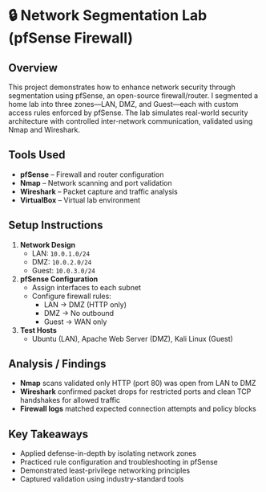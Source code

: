 # 🔒 Network Segmentation Lab (pfSense Firewall)

## Overview
This project demonstrates how to enhance network security through segmentation using pfSense, an open-source firewall/router. I segmented a home lab into three zones—LAN, DMZ, and Guest—each with custom access rules enforced by pfSense. The lab simulates real-world security architecture with controlled inter-network communication, validated using Nmap and Wireshark.

## Tools Used
- **pfSense** – Firewall and router configuration
- **Nmap** – Network scanning and port validation
- **Wireshark** – Packet capture and traffic analysis
- **VirtualBox** – Virtual lab environment

## Setup Instructions
1. **Network Design**
   - LAN: `10.0.1.0/24`
   - DMZ: `10.0.2.0/24`
   - Guest: `10.0.3.0/24`
2. **pfSense Configuration**
   - Assign interfaces to each subnet
   - Configure firewall rules:
     - LAN → DMZ (HTTP only)
     - DMZ → No outbound
     - Guest → WAN only
3. **Test Hosts**
   - Ubuntu (LAN), Apache Web Server (DMZ), Kali Linux (Guest)

## Analysis / Findings
- **Nmap** scans validated only HTTP (port 80) was open from LAN to DMZ
- **Wireshark** confirmed packet drops for restricted ports and clean TCP handshakes for allowed traffic
- **Firewall logs** matched expected connection attempts and policy blocks

## Key Takeaways
- Applied defense-in-depth by isolating network zones
- Practiced rule configuration and troubleshooting in pfSense
- Demonstrated least-privilege networking principles
- Captured validation using industry-standard tools

